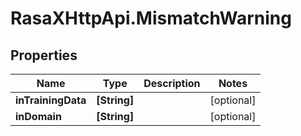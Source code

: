 # RasaXHttpApi.MismatchWarning

## Properties

Name | Type | Description | Notes
------------ | ------------- | ------------- | -------------
**inTrainingData** | **[String]** |  | [optional] 
**inDomain** | **[String]** |  | [optional] 


